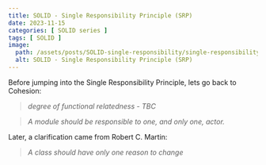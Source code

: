 ```yaml
---
title: SOLID - Single Responsibility Principle (SRP)
date: 2023-11-15
categories: [ SOLID series ]
tags: [ SOLID ]
image:
  path: /assets/posts/SOLID-single-responsibility/single-responsibility.png
  alt: SOLID - Single Responsibility Principle (SRP)
---
```


Before jumping into the Single Responsibility Principle, lets go back to Cohesion:

> _degree of functional relatedness - TBC_
 
> _A module should be responsible to one, and only one, actor._

Later, a clarification came from Robert C. Martin: 

> _A class should have only one reason to change_


